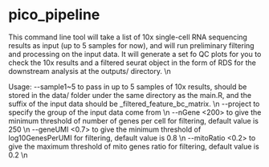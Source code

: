 # pico_pipeline
This command line tool will take a list of 10x single-cell RNA sequencing results as input (up to 5 samples for now), and will run preliminary filtering and processing on the input data. It will generate a set fo QC plots for you to check the 10x results and a filtered seurat object in the form of RDS for the downstream analysis at the outputs/ directory. \n

Usage:
--sample1~5 <XYZ1> to pass in up to 5 samples of 10x results, should be stored in the data/ folder under the same directory as the main.R, and the suffix of the input data should be _filtered_feature_bc_matrix. \n
--project <control> to specify the group of the input data come from \n
--nGene <200> to give the minimum threshold of number of genes per cell for filtering, default value is 250 \n
--geneUMI <0.7> to give the minimum threshold of log10GenesPerUMI for filtering, default value is 0.8 \n
--mitoRatio <0.2> to give the maximum threshold of mito genes ratio for filtering, default value is 0.2 \n
